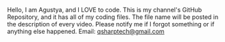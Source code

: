 Hello, I am Agustya, and I LOVE to code. This is my channel's GitHub Repository, and it has all of my coding files. The file name will be posted in the description of every video. Please notify me if I forgot something or if anything else happened.
Email: qsharptech@gmail.com
